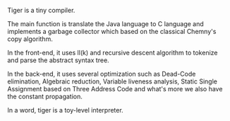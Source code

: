 Tiger is a tiny compiler. 

The main function is translate the Java language to C language and implements a garbage collector which based on the classical Chemny's copy algorithm.

In the front-end, it uses ll(k) and recursive descent algorithm to tokenize and parse the abstract syntax tree.

In the back-end, it uses several optimization such as Dead-Code elimination, Algebraic reduction, Variable liveness analysis, Static Single Assignment based on Three Address Code and what's more we also have the constant propagation. 

In a word, tiger is a toy-level interpreter.